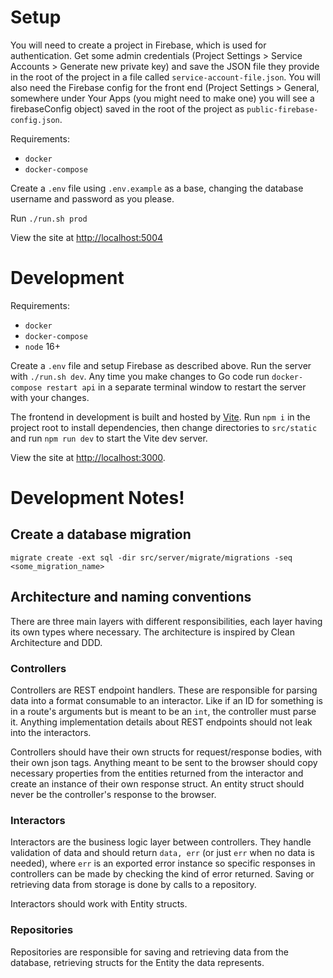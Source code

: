 # Setup

You will need to create a project in Firebase, which is used for authentication. Get some admin credentials (Project Settings > Service Accounts > Generate new private key) and save the JSON file they provide in the root of the project in a file called `service-account-file.json`. You will also need the Firebase config for the front end (Project Settings > General, somewhere under Your Apps (you might need to make one) you will see a firebaseConfig object) saved in the root of the project as `public-firebase-config.json`.

Requirements:

- `docker`
- `docker-compose`

Create a `.env` file using `.env.example` as a base, changing the database username and password as you please.

Run `./run.sh prod`

View the site at [http://localhost:5004](http://localhost:5004)

# Development

Requirements:

- `docker`
- `docker-compose`
- `node` 16+

Create a `.env` file and setup Firebase as described above. Run the server with `./run.sh dev`. Any time you make changes to Go code run `docker-compose restart api` in a separate terminal window to restart the server with your changes.

The frontend in development is built and hosted by [Vite](https://vitejs.dev/). Run `npm i` in the project root to install dependencies, then change directories to `src/static` and run `npm run dev` to start the Vite dev server.

View the site at [http://localhost:3000](http://localhost:3000).

# Development Notes!

## Create a database migration

```
migrate create -ext sql -dir src/server/migrate/migrations -seq <some_migration_name>
```

## Architecture and naming conventions

There are three main layers with different responsibilities, each layer having its own types where necessary. The architecture is inspired by Clean Architecture and DDD.

### Controllers

Controllers are REST endpoint handlers. These are responsible for parsing data into a format consumable to an interactor. Like if an ID for something is in a route's arguments but is meant to be an `int`, the controller must parse it. Anything implementation details about REST endpoints should not leak into the interactors.

Controllers should have their own structs for request/response bodies, with their own json tags. Anything meant to be sent to the browser should copy necessary properties from the entities returned from the interactor and create an instance of their own response struct. An entity struct should never be the controller's response to the browser.

### Interactors

Interactors are the business logic layer between controllers. They handle validation of data and should return `data, err` (or just `err` when no data is needed), where `err` is an exported error instance so specific responses in controllers can be made by checking the kind of error returned. Saving or retrieving data from storage is done by calls to a repository.

Interactors should work with Entity structs.

### Repositories

Repositories are responsible for saving and retrieving data from the database, retrieving structs for the Entity the data represents.
